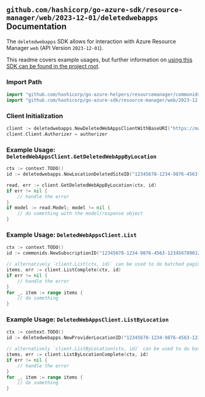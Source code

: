 
## `github.com/hashicorp/go-azure-sdk/resource-manager/web/2023-12-01/deletedwebapps` Documentation

The `deletedwebapps` SDK allows for interaction with Azure Resource Manager `web` (API Version `2023-12-01`).

This readme covers example usages, but further information on [using this SDK can be found in the project root](https://github.com/hashicorp/go-azure-sdk/tree/main/docs).

### Import Path

```go
import "github.com/hashicorp/go-azure-helpers/resourcemanager/commonids"
import "github.com/hashicorp/go-azure-sdk/resource-manager/web/2023-12-01/deletedwebapps"
```


### Client Initialization

```go
client := deletedwebapps.NewDeletedWebAppsClientWithBaseURI("https://management.azure.com")
client.Client.Authorizer = authorizer
```


### Example Usage: `DeletedWebAppsClient.GetDeletedWebAppByLocation`

```go
ctx := context.TODO()
id := deletedwebapps.NewLocationDeletedSiteID("12345678-1234-9876-4563-123456789012", "location", "deletedSiteId")

read, err := client.GetDeletedWebAppByLocation(ctx, id)
if err != nil {
	// handle the error
}
if model := read.Model; model != nil {
	// do something with the model/response object
}
```


### Example Usage: `DeletedWebAppsClient.List`

```go
ctx := context.TODO()
id := commonids.NewSubscriptionID("12345678-1234-9876-4563-123456789012")

// alternatively `client.List(ctx, id)` can be used to do batched pagination
items, err := client.ListComplete(ctx, id)
if err != nil {
	// handle the error
}
for _, item := range items {
	// do something
}
```


### Example Usage: `DeletedWebAppsClient.ListByLocation`

```go
ctx := context.TODO()
id := deletedwebapps.NewProviderLocationID("12345678-1234-9876-4563-123456789012", "location")

// alternatively `client.ListByLocation(ctx, id)` can be used to do batched pagination
items, err := client.ListByLocationComplete(ctx, id)
if err != nil {
	// handle the error
}
for _, item := range items {
	// do something
}
```
